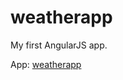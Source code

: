 # weatherapp

My first AngularJS app.

App: [weatherapp](http://edincausevic.github.io/projects/weatherapp/#/)
